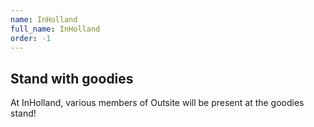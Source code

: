 ```yaml
---
name: InHolland
full_name: InHolland
order: -1
---
```


## Stand with goodies
At InHolland, various members of Outsite will be present at the goodies stand!